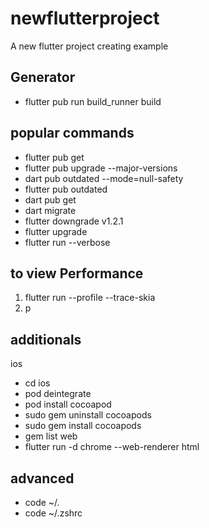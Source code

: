 # newflutterproject
A new flutter project creating example



## Generator
- flutter pub run build_runner build

## popular commands
- flutter pub get
- flutter pub upgrade --major-versions
- dart pub outdated --mode=null-safety
- flutter pub outdated
- dart pub get
- dart migrate
- flutter downgrade v1.2.1
- flutter upgrade
- flutter run --verbose
## to view Performance 
1. flutter run --profile --trace-skia 
2. p 

## additionals
ios
- cd ios
- pod deintegrate
- pod install
cocoapod
- sudo gem uninstall cocoapods
- sudo gem install cocoapods
- gem list
web
- flutter run -d chrome --web-renderer html

## advanced
- code ~/.
- code ~/.zshrc


